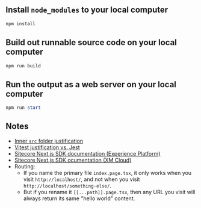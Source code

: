 
## Install `node_modules` to your local computer

```powershell
npm install
```

## Build out runnable source code on your local computer

```powershell
npm run build
```

## Run the output as a web server on your local computer

```powershell
npm run start
```

## Notes

* [Inner `src` folder justification](https://www.reddit.com/r/nextjs/comments/14fd1kl/comment/jp5gamb/)
* [Vitest justification vs. Jest](https://www.reddit.com/r/reactjs/comments/10zyse3/is_jest_still_faster_than_vitest/)
* [Sitecore Next.js SDK documentation (Experience Platform)](https://doc.sitecore.com/xp/en/developers/hd/22/sitecore-headless-development/sitecore-javascript-rendering-sdk--jss--for-next-js.html)
* [Sitecore Next.js SDK ocumentation (XM Cloud)](https://doc.sitecore.com/xmc/en/developers/xm-cloud/sitecore-javascript-rendering-sdk--jss--for-next-js.html)
* Routing:
    * If you name the primary file `index.page.tsx`, it only works when you visit `http://localhost/`, and not when you visit `http://localhost/something-else/`.
    * But if you rename it `[[...path]].page.tsx`, then any URL you visit will always return its same "hello world" content.
